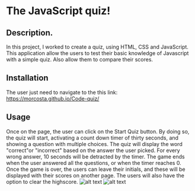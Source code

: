 # The JavaScript quiz!

## Description.
In this project, I worked to create a quiz, using HTML, CSS and JavaScript. This application allow the users to test their basic knowledge of Javascript with a simple quiz. 
Also allow them to compare their scores.

## Installation
The user just need to navigate to the this link: https://morcosta.github.io/Code-quiz/

## Usage
Once on the page, the user can click on the Start Quiz button. By doing so, the quiz will start, activating a count down timer of thirty seconds, and showing a question
with multiple choices. The quiz will display the word "correct"or "incorrect" based on the answer the user picked. For every wrong answer, 10 seconds will be detracted by
the timer. The game ends when the user answered all the questions, or when the timer reaches 0.
Once the game is over, the users can leave their initials, and these will be displayed with their scores on another page. The users will also have the option to clear the highscore.
![alt text](./images/Quiz.png)
![alt text](./images/Highscores.png)


